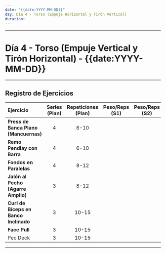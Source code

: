 ```yaml
---
date: "{{date:YYYY-MM-DD}}"
day: Día 4 - Torso (Empuje Horizontal y Tirón Vertical)
duration:
---
```

---
# Día 4 - Torso (Empuje Vertical y Tirón Horizontal) - {{date:YYYY-MM-DD}}

---

## Registro de Ejercicios

| Ejercicio                             | Series (Plan) | Repeticiones (Plan) | Peso/Reps (S1) | Peso/Reps (S2) | Peso/Reps (S3) | Peso/Reps (S4) | RPE/Notas |
| :------------------------------------ | :-----------: | :-----------------: | :------------: | :------------: | :------------: | :------------: | :-------- |
| **Press de Banca Plano (Mancuernas)** |       4       |        6-10         |                |                |                |                |           |
| **Remo Pendlay con Barra**            |       4       |        6-10         |                |                |                |                |           |
| **Fondos en Paralelas**               |       4       |        8-12         |                |                |                |                |           |
| **Jalón al Pecho (Agarre Amplio)**    |       3       |        8-12         |                |                |                |                |           |
| **Curl de Bíceps en Banco Inclinado** |       3       |        10-15        |                |                |                |                |           |
| **Face Pull**                         |       3       |        10-15        |                |                |                |                |           |
| Pec Deck                              |       3       |        10-15        |                |                |                |                |           |

---

